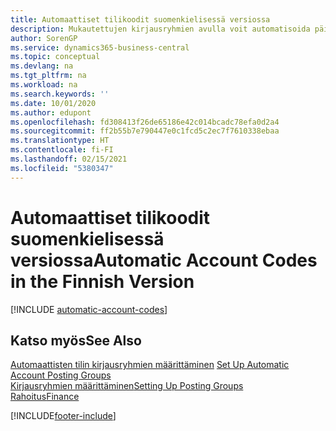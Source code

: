 ```yaml
---
title: Automaattiset tilikoodit suomenkielisessä versiossa
description: Mukautettujen kirjausryhmien avulla voit automatisoida päiväkirjojen, myyntiasiakirjojen tai ostoasiakirjojen toistuvat tapahtumat suomenkielisessä versiossa.
author: SorenGP
ms.service: dynamics365-business-central
ms.topic: conceptual
ms.devlang: na
ms.tgt_pltfrm: na
ms.workload: na
ms.search.keywords: ''
ms.date: 10/01/2020
ms.author: edupont
ms.openlocfilehash: fd308413f26de65186e42c014bcadc78efa0d2a4
ms.sourcegitcommit: ff2b55b7e790447e0c1fcd5c2ec7f7610338ebaa
ms.translationtype: HT
ms.contentlocale: fi-FI
ms.lasthandoff: 02/15/2021
ms.locfileid: "5380347"
---
```

# <a name="automatic-account-codes-in-the-finnish-version"></a><span data-ttu-id="e1ec7-103">Automaattiset tilikoodit suomenkielisessä versiossa</span><span class="sxs-lookup"><span data-stu-id="e1ec7-103">Automatic Account Codes in the Finnish Version</span></span>

[!INCLUDE [automatic-account-codes](../includes/FISE/automatic-account-codes.md)]

## <a name="see-also"></a><span data-ttu-id="e1ec7-104">Katso myös</span><span class="sxs-lookup"><span data-stu-id="e1ec7-104">See Also</span></span>

<span data-ttu-id="e1ec7-105">[Automaattisten tilin kirjausryhmien määrittäminen](how-to-set-up-automatic-account-posting-groups.md) </span><span class="sxs-lookup"><span data-stu-id="e1ec7-105">[Set Up Automatic Account Posting Groups](how-to-set-up-automatic-account-posting-groups.md) </span></span>  
[<span data-ttu-id="e1ec7-106">Kirjausryhmien määrittäminen</span><span class="sxs-lookup"><span data-stu-id="e1ec7-106">Setting Up Posting Groups</span></span>](../../finance-posting-groups.md)  
[<span data-ttu-id="e1ec7-107">Rahoitus</span><span class="sxs-lookup"><span data-stu-id="e1ec7-107">Finance</span></span>](../../finance.md)  


[!INCLUDE[footer-include](../../includes/footer-banner.md)]